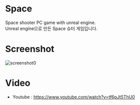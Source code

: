 # Space
Space shooter PC game with unreal engine.\
Unreal engine으로 만든 Space 슈터 게임입니다.

# Screenshot
![screenshot0](https://github.com/Tamuel/CtrlZ_Space/blob/master/Screenshot/01_space.gif)


# Video
* Youtube : https://www.youtube.com/watch?v=tf6pJt5ThU0
